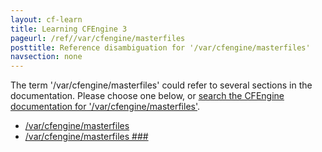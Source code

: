 ```yaml
---
layout: cf-learn
title: Learning CFEngine 3
pageurl: /ref//var/cfengine/masterfiles
posttitle: Reference disambiguation for '/var/cfengine/masterfiles'
navsection: none
---
```


The term '/var/cfengine/masterfiles' could refer to several sections in the documentation. Please choose one below, or
[search the CFEngine documentation for '/var/cfengine/masterfiles'](http://docs.cfengine.com/latest/search.html?q=/var/cfengine/masterfiles).

- [/var/cfengine/masterfiles](http://docs.cfengine.com/latest/enterprise-cfengine-guide-design-center-configure-sketches-enterprise-enterprise-sketch-flow.html#var-cfengine-masterfiles)
- [/var/cfengine/masterfiles \#\#\#](http://docs.cfengine.com/latest/guide-introduction-directory-structure.html#var-cfengine-masterfiles-###)
